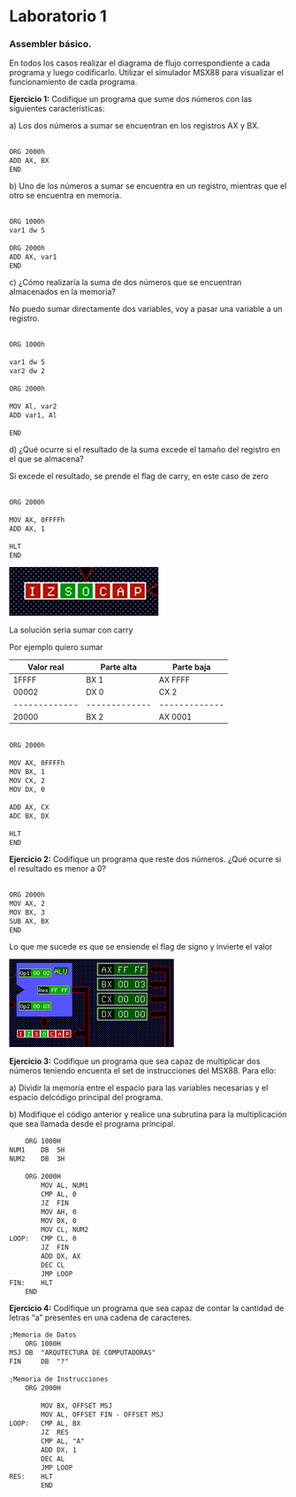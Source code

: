 # Laboratorio 1
### Assembler básico.

En todos los casos realizar el diagrama de flujo correspondiente a cada programa y luego
codificarlo. Utilizar el simulador MSX88 para visualizar el funcionamiento de cada programa.


**Ejercicio 1:** Codifique un programa que sume dos números con las siguientes
características:

a) Los dos números a sumar se encuentran en los registros AX y BX.

```assembly

ORG 2000h
ADD AX, BX
END

```

b)  Uno de los números a sumar se encuentra en un registro, mientras que el otro se
encuentra en memoria.

```assembly

ORG 1000h
var1 dw 5

ORG 2000h
ADD AX, var1
END

```

c) ¿Cómo realizaría la suma de dos números que se encuentran almacenados en la
memoria?

No puedo sumar directamente dos variables, voy a pasar una variable a un registro.

```àssemby

ORG 1000h

var1 dw 5
var2 dw 2

ORG 2000h

MOV Al, var2
ADD var1, Al

END

```

d) ¿Qué ocurre si el resultado de la suma excede el tamaño del registro en el que se
almacena?

Si excede el resultado, se prende el flag de carry, en este caso de zero
```àssemby

ORG 2000h

MOV AX, 0FFFFh
ADD AX, 1

HLT
END

```
![](./assets/signo_overflow.png)

La solución seria sumar con carry

Por ejemplo quiero sumar


| Valor real    | Parte alta    | Parte baja    |
| ------------- | ------------- | ------------- |
| 1FFFF         | BX 1          | AX      FFFF  |
| 00002         | DX 0          | CX      2     |
| ------------- | ------------- | ------------- |
| 20000         | BX 2          | AX      0001  |

```àssemby

ORG 2000h

MOV AX, 0FFFFh
MOV BX, 1
MOV CX, 2
MOV DX, 0

ADD AX, CX
ADC BX, DX

HLT
END
```

**Ejercicio 2:** Codifique un programa que reste dos números. ¿Qué ocurre si el resultado es
menor a 0?

```assembly

ORG 2000h
MOV AX, 2
MOV BX, 3
SUB AX, BX
END
```

Lo que me sucede es que se ensiende el flag de signo y invierte el valor

![](./assets/sub.png)

**Ejercicio 3:** Codifique un programa que sea capaz de multiplicar dos números teniendo encuenta el set de instrucciones del MSX88. Para ello:

a) Dividir la memoria entre el espacio para las variables necesarias y el espacio delcódigo principal del programa.

b) Modifique el código anterior y realice una subrutina para la multiplicación que sea llamada desde el programa principal.


```àssemby
	ORG 1000H
NUM1	DB	5H
NUM2	DB	3H

	ORG 2000H
        MOV AL, NUM1
        CMP AL, 0
        JZ  FIN
        MOV AH, 0
        MOV DX, 0
        MOV CL, NUM2
LOOP:	CMP CL, 0
        JZ  FIN
        ADD DX, AX
        DEC CL
        JMP LOOP
FIN:	HLT
	END

```

**Ejercicio 4:** Codifique un programa que sea capaz de contar la cantidad de letras “a”
presentes en una cadena de caracteres.

```àssemby
;Memoria de Datos
	ORG 1000H
MSJ	DB  "ARQUTECTURA DE COMPUTADORAS"
FIN     DB  "?"

;Memoria de Instrucciones
	ORG 2000H
        
        MOV BX, OFFSET MSJ
        MOV AL, OFFSET FIN - OFFSET MSJ
LOOP:	CMP AL, BX
        JZ  RES
        CMP AL, "A"
        ADD DX, 1
        DEC AL
        JMP LOOP
RES:	HLT
	    END

```


